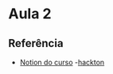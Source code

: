 # Aula 2 

## Referência

 - [Notion do curso](https://prairie-heath-fb8.notion.site/Python-80-Horas-937a0e51ff92456eafaa425bffe4efdb?pvs=4)
  -[hackton](https://hacktoberfest.com/about)